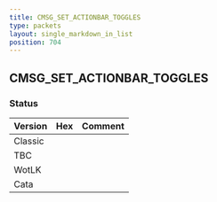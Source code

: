 ```yaml
---
title: CMSG_SET_ACTIONBAR_TOGGLES
type: packets
layout: single_markdown_in_list
position: 704
---
```


## CMSG_SET_ACTIONBAR_TOGGLES

### Status

Version | Hex | Comment
---------- | ---------- | ---------- 
Classic |  |  
TBC |  |  
WotLK |  |  
Cata |  |  
